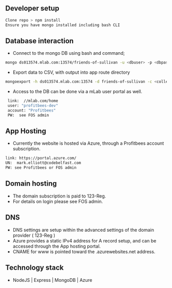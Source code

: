 ## Developer setup

 ```bash
Clone repo > npm install 
Ensure you have mongo installed including bash CLI
```

## Database interaction

 - Connect to the mongo DB using bash and command;

 ```bash
mongo ds013574.mlab.com:13574/friends-of-sullivan -u <dbuser> -p <dbpassword>
```

 - Export data to CSV, with output into app route directory
 
 ```bash
mongoexport -h ds013574.mlab.com:13574 -d friends-of-sullivan -c <collection> -u <user> -p <password> -o <output .csv file> --csv -f <comma-separated list of field names>
```

 - Access to the DB can be done via a mLab user portal as well.

 ```bash
  link:  //mlab.com/home
  user: "profitbees-dev"
  account: "Profitbees" 
  PW:  see FOS admin

 ````

 ## App Hosting

  - Currently the website is hosted via Azure, through a Profitbees account subscription.

 ```bash
 link: https://portal.azure.com/
 UN:  mark.elliott@codebelfast.com
 PW: see Profitbees or FOS admin
 ```

 ## Domain hosting

   - The domain subscription is paid to 123-Reg.
   - For details on login please see FOS admin.

 ## DNS 

  - DNS settings are setup within the advanced settings of the domain provider ( 123-Reg )
  - Azure provides a static IPv4 address for A record setup, and can be accessed through the App hosting portal.
  - CNAME for www is pointed toward the .azurewebsites.net address.

  ## Technology stack

   - NodeJS | Express | MongoDB | Azure